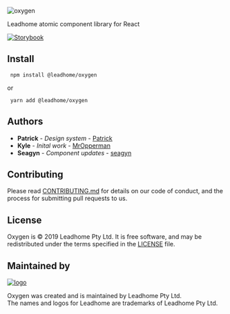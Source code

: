 ![oxygen](https://i.imgur.com/OGQni5P.png)

Leadhome atomic component library for React

[![Storybook](https://leadhomesa.github.io/oxygen/)](https://leadhomesa.github.io/oxygen/)

## Install
```
 npm install @leadhome/oxygen
```

or

```
 yarn add @leadhome/oxygen
```
## Authors
* **Patrick** - *Design system* - [Patrick](https://za.linkedin.com/in/patrick-glynn-818082123)
* **Kyle** - *Inital work* - [MrOpperman](https://github.com/MrOpperman)
* **Seagyn** - *Component updates* - [seagyn](https://github.com/seagyn)

## Contributing

Please read [CONTRIBUTING.md](CONTRIBUTING.md) for details on our code of conduct, and the process for submitting pull requests to us.

License
-------

Oxygen is © 2019 Leadhome Pty Ltd.
It is free software, and may be redistributed under the terms specified in the [LICENSE](LICENSE.md) file.

Maintained by
----------------

[![logo](https://i.imgur.com/QH4yUje.png)](https://leadhome.co.za?utm_source=github)

Oxygen was created and is maintained by Leadhome Pty Ltd.<br />
The names and logos for Leadhome are trademarks of Leadhome Pty Ltd.
